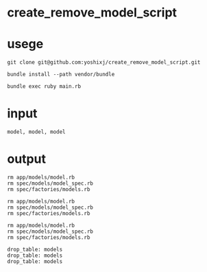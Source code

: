 # create_remove_model_script

# usege

```
git clone git@github.com:yoshixj/create_remove_model_script.git

bundle install --path vendor/bundle

bundle exec ruby main.rb 
```

# input
```
model, model, model 
```

# output

```
rm app/models/model.rb
rm spec/models/model_spec.rb
rm spec/factories/models.rb

rm app/models/model.rb
rm spec/models/model_spec.rb
rm spec/factories/models.rb

rm app/models/model.rb
rm spec/models/model_spec.rb
rm spec/factories/models.rb

drop_table: models
drop_table: models
drop_table: models
```

